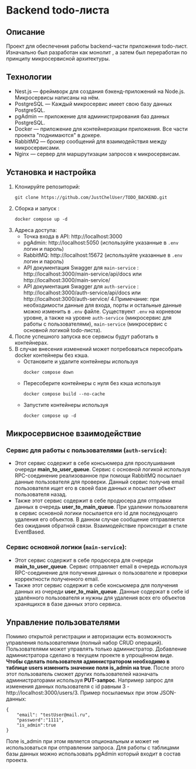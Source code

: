 # Backend todo-листа
## Описание
Проект для обеспечения работы backend-части приложения todo-лист. Изначально был разработан как монолит , а затем был переработан по принципу микросервисной архитектуры.
## Технологии
   - Nest.js — фреймворк для создания бэкенд-приложений на Node.js. Микросервисы написаны на нём.
   - PostgreSQL — Каждый микросервис имеет свою базу данных PostgreSQL.
   - pgAdmin  —  приложение для администрирования баз данных PostgreSQL.
   - Docker — приложение для контейнеризации приложения. Все части проекта "поднимаются" в докере.
   - RabbitMQ — брокер сообщений для взаимодействия между микросервисами.
   - Nginx — сервер для маршрутизации запросов к микросервисам.
## Установка и настройка
   1. Клонируйте репозиторий:
      ```
      git clone https://github.com/JustChelUser/TODO_BACKEND.git
      ```
   2. Сборка и запуск :
       ```
      docker compose up -d
      ```
   3. Адреса доступа:
      - Точка входа в API: http://localhost:3000
      - pgAdmin: http://localhost:5050 (используйте указанные в `.env` логин и пароль)
      - RabbitMQ: http://localhost:15672 (используйте указанные в `.env` логин и пароль)
      - API документация Swagger для `main-service` : http://localhost:3000/main-service/api/docs или http://localhost:3000/main-service/
      - API документация Swagger для `auth-service` : http://localhost:3000/auth-service/api/docs или http://localhost:3000/auth-service/
    4.Примечание: при необходимости данные для входа, порты и остальные данные можно изменить в `.env` файле. Существуект `.env` на корневом уровне, а также на уровне `auth-service` (микросервис для работы с пользователями), `main-service` (микросервис с основной логикой todo-листа).
5. После успешного запуска все сервисы будут работать в контейнерах.
6. В случае внесения изменений может потребоваться пересобрать docker контейнеры без кэша.
      - Остановите и удалите контейнеры используя        
        ```
        docker compose down
        ```
      - Пересоберите контейнеры с нуля без кэша используя 
        ```
        docker compose build --no-cache
        ```
      - Запустите контейнеры используя 
        ```
        docker compose up -d
        ```

## Микросервисное взаимодействие

### Сервис для работы с пользователями (`auth-service`):
- Этот сервис содержит в себе консьюмера для прослушивания очереди **main_to_user_queue**. Сервис с основной логикой используя RPC-соединение реализованное при помощи RabbitMQ посылает данные пользователя для проверки. Данный сервис получив email пользователя ищет его в своей базе данных и посылает объект пользователя назад. 
- Также этот сервис содержит в себе продюсера для отправки данных в очередь **user_to_main_queue**. При удалении пользователя в сервис основной логики посылается его id для последующего удаления его объектов. В данном случае сообщение отправляется без ожидания обратной связи. Взаимодействие происходит в стиле EventBased.

### Сервис основной логики (`main-service`):
- Этот сервис содержит в себе продюсера для очереди **main_to_user_queue**. Сервис отправляет email в очередь используя RPC-соединение для получения данных о пользователе и проверки корректности полученного email.
- Также этот сервис содержит в себе консьюмера для получения данных из очереди **user_to_main_queue**. Данные содержат в себе id удалённого пользователя и нужны для удаления всех его объектов хранящихся в базе данных этого сервиса.

## Управление пользователями
Помимо открытой регистрации и авторизации есть возможность управления пользователями (полный набор CRUD операций). Пользователями может управлять только администратор. Добавление администратора сделано в текущем проекте в упрощённом виде. **Чтобы сделать пользователя администратором необходимо в таблице users изменить значение поля is_admin на true**. После этого этот пользователь сможет других пользователей назначать администраторами используя **PUT-запрос**. Например запрос для изменения данных пользователя с id равным 3 -  http://localhost:3000/users/3. Пример посылаемых при этом JSON-данных:
```
{
    "email": "testUser@mail.ru",
    "password":"1111",
    "is_admin":true
}
```
Поле is_admin при этом является опциональным и может не использоваться при отправлении запроса. Для работы с таблицами базы данных можно использовать pgAdmin который входит в состав проекта.
